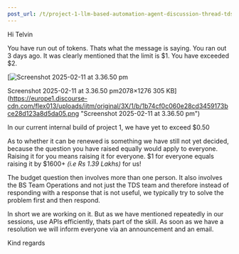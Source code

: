 ```yaml
---
post_url: /t/project-1-llm-based-automation-agent-discussion-thread-tds-jan-2025/164277/109
---
```

Hi Telvin

You have run out of tokens. Thats what the message is saying. You ran out 3 days ago. It was clearly mentioned that the limit is $1. You have exceeded $2.

[![Screenshot 2025-02-11 at 3.36.50 pm](https://europe1.discourse-cdn.com/flex013/uploads/iitm/optimized/3X/1/b/1b74cf0c060e28cd3459173bce28d123a8d5da05_2_690x423.png)

Screenshot 2025-02-11 at 3.36.50 pm2078×1276 305 KB](https://europe1.discourse-cdn.com/flex013/uploads/iitm/original/3X/1/b/1b74cf0c060e28cd3459173bce28d123a8d5da05.png "Screenshot 2025-02-11 at 3.36.50 pm")

In our current internal build of project 1, we have yet to exceed $0.50

As to whether it can be renewed is something we have still not yet decided, because the question you have raised equally would apply to everyone. Raising it for you means raising it for everyone. $1 for everyone equals raising it by $1600+ *(i.e Rs 1.39 Lakhs)* for us!

The budget question then involves more than one person. It also involves the BS Team Operations and not just the TDS team and therefore instead of responding with a response that is not useful, we typically try to solve the problem first and then respond.

In short we are working on it. But as we have mentioned repeatedly in our sessions, use APIs efficiently, thats part of the skill. As soon as we have a resolution we will inform everyone via an announcement and an email.

Kind regards